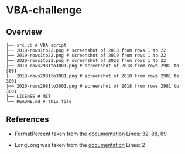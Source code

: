 # VBA-challenge

## Overview
```
├── src.vb # VBA script
├── 2018-rows1to22.png # screenshot of 2018 from rows 1 to 22
├── 2019-rows1to22.png # screenshot of 2019 from rows 1 to 22
├── 2020-rows1to22.png # screenshot of 2020 from rows 1 to 22
├── 2018-rows2981to3001.png # screenshot of 2018 from rows 2981 to 3001
├── 2019-rows2981to3001.png # screenshot of 2018 from rows 2981 to 3001
├── 2020-rows2981to3001.png # screenshot of 2018 from rows 2981 to 3001
├── LICENSE # MIT
└── README.md # this file
```
## References
- FormatPercent taken from the [documentation](https://learn.microsoft.com/en-us/office/vba/language/reference/user-interface-help/formatpercent-function)
Lines: 32, 88, 89

- LongLong was taken from the [documentation](https://learn.microsoft.com/en-us/office/vba/language/reference/user-interface-help/longlong-data-type)
Lines: 2
